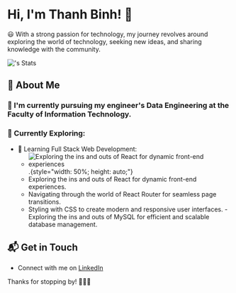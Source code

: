 # Hi, I'm Thanh Binh! 👋

😃 With a strong passion for technology, my journey revolves around exploring the world of technology, seeking new ideas, and sharing knowledge with the community.

![<thanhbinh9412002>'s Stats](https://github-readme-stats.vercel.app/api?username=thanhbinh9412002&theme=vue-dark&show_icons=true&hide_border=true&count_private=true)

## 🚀 About Me

### 🔭 I'm currently pursuing my engineer's Data Engineering at the Faculty of Information Technology.

### 🌱 Currently Exploring:

- 🚀 Learning Full Stack Web Development:
  - ![Exploring the ins and outs of React for dynamic front-end experiences](https://icons.iconarchive.com/icons/pictogrammers/material/128/react-icon.png).{style="width: 50%; height: auto;"}
  - Exploring the ins and outs of React for dynamic front-end experiences.
  - Navigating through the world of React Router for seamless page transitions.
  - Styling with CSS to create modern and responsive user interfaces.
  -Exploring the ins and outs of MySQL for efficient and scalable database management.

## 📬 Get in Touch

- Connect with me on [LinkedIn](https://www.linkedin.com/in/thanhbinh9412002/)

Thanks for stopping by! 🥰🥰🥰

